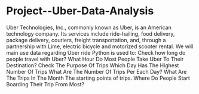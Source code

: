 # Project--Uber-Data-Analysis
Uber Technologies, Inc., commonly known as Uber, is an American technology company. Its services include ride-hailing, food delivery, package delivery, couriers, freight transportation, and, through a partnership with Lime, electric bicycle and motorized scooter rental.  We will main use data regarding Uber ride  Python is used to:  Check how long do people travel with Uber? What Hour Do Most People Take Uber To Their Destination? Check The Purpose Of Trips Which Day Has The Highest Number Of Trips What Are The Number Of Trips Per Each Day? What Are The Trips In The Month The starting points of trips. Where Do People Start Boarding Their Trip From Most?
